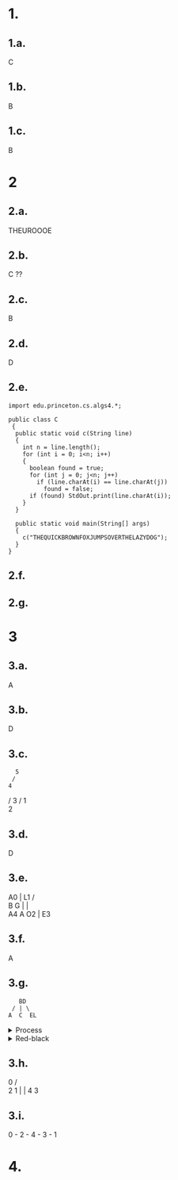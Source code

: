 # 1.
## 1.a.

C

## 1.b.

B

## 1.c.

B

# 2
## 2.a.

THEUROOOE

## 2.b.

C
??

## 2.c.

B

## 2.d.

D

## 2.e.


```
import edu.princeton.cs.algs4.*;

public class C
 {
  public static void c(String line)
  {
    int n = line.length();
    for (int i = 0; i<n; i++)
    {
      boolean found = true;
      for (int j = 0; j<n; j++)
        if (line.charAt(i) == line.charAt(j))
          found = false;
      if (found) StdOut.print(line.charAt(i));
    }
  }

  public static void main(String[] args)
  {
    c("THEQUICKBROWNFOXJUMPSOVERTHELAZYDOG");
  }
}
```

## 2.f.

## 2.g.

# 3
## 3.a.

A

## 3.b.

D

## 3.c.

      5
     /
    4
   /
  3
 /
1
 \
  2

## 3.d.

D

## 3.e.

  A0
  |
  L1
 / \
B   G
|   | \
A4  A  O2
    |
    E3

## 3.f.

A

## 3.g.

```
   BD
 / | \
A  C  EL
```

<details>
  <summary>Process</summary>
<code>
D

DE

BDE

  D
 / \
B   E

  D
 / \
AB   E

    D
  /   \
ABC    E

   B D
  / | \
A   C   E

   B D
  / | \
A   C   EL
</code>
</details>

<details>
  <summary>Red-black</summary>

Red-black:
```
      D
   //   \
  B      L
 / \    //
A   C  E
```

Process:
```
D

D
 \\
  E

  E
//
D

    E
  //
  D
//
B

  D
// \\
B   E

  D
 / \
B   E

    D
   / \
  B   E
//
A

    D
   / \
  B   E
// \\
A   C

    D
  // \
  B   E
 / \
A   C

    D
  // \
  B   E
 / \   \\
A   C   L

      D
   //   \
  B      L
 / \    //
A   C  E
```

Where / is black, and // is red
</details>

## 3.h.

  0
 / \
2   1
|   |
4   3

## 3.i.

0 - 2 - 4 - 3 - 1

# 4.
